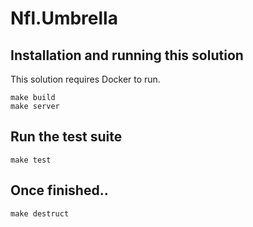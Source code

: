 # Nfl.Umbrella

## Installation and running this solution
This solution requires Docker to run.

```
make build
make server
```

## Run the test suite
```
make test
```

## Once finished..
```
make destruct
```
